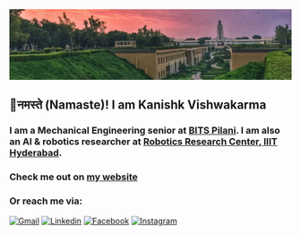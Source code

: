 <img src="bits_panorama.jpeg" width="2500px">

## 🙏नमस्ते (Namaste)! I am Kanishk Vishwakarma


### I am a Mechanical Engineering senior at [BITS Pilani](https://www.bits-pilani.ac.in/). I am also an AI & robotics researcher at [Robotics Research Center, IIIT Hyderabad](https://robotics.iiit.ac.in/).<br/>

### Check me out on [my website](http://kanishkanarch.github.io/)

### Or reach me via:

[![Gmail](https://img.shields.io/badge/Gmail-D14836?style=for-the-badge&logo=gmail&logoColor=white)](mailto:kanishk.vishwa2001@gmail.com)
[![Linkedin](https://img.shields.io/badge/LinkedIn-0077B5?style=for-the-badge&logo=linkedin&logoColor=white)](https://www.linkedin.com/in/kanishkanarch/)
[![Facebook](https://img.shields.io/badge/Facebook-1877F2?style=for-the-badge&logo=facebook&logoColor=white)](https://www.facebook.com/kanishkanarch)
[![Instagram](https://img.shields.io/badge/Instagram-E4405F?style=for-the-badge&logo=instagram&logoColor=white)](https://www.instagram.com/kanishkanarch)
